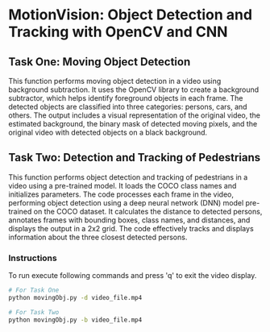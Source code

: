 # MotionVision: Object Detection and Tracking with OpenCV and CNN

## Task One: Moving Object Detection

This function performs moving object detection in a video using background subtraction. It uses the OpenCV library to create a background subtractor, which helps identify foreground objects in each frame. The detected objects are classified into three categories: persons, cars, and others. The output includes a visual representation of the original video, the estimated background, the binary mask of detected moving pixels, and the original video with detected objects on a black background.


## Task Two: Detection and Tracking of Pedestrians

This function performs object detection and tracking of pedestrians in a video using a pre-trained model. It loads the COCO class names and initializes parameters. The code processes each frame in the video, performing object detection using a deep neural network (DNN) model pre-trained on the COCO dataset. It calculates the distance to detected persons, annotates frames with bounding boxes, class names, and distances, and displays the output in a 2x2 grid. The code effectively tracks and displays information about the three closest detected persons.

### Instructions

To run execute following commands and press 'q' to exit the video display.

```bash
# For Task One
python movingObj.py -d video_file.mp4

# For Task Two
python movingObj.py -b video_file.mp4

